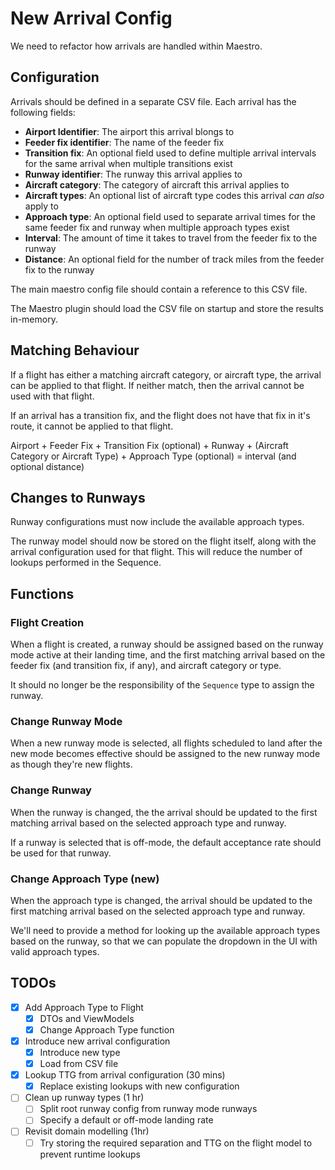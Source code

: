 # New Arrival Config

We need to refactor how arrivals are handled within Maestro.

## Configuration

Arrivals should be defined in a separate CSV file.
Each arrival has the following fields:

- **Airport Identifier**: The airport this arrival blongs to
- **Feeder fix identifier**: The name of the feeder fix
- **Transition fix**: An optional field used to define multiple arrival intervals for the same arrival when multiple transitions exist
- **Runway identifier**: The runway this arrival applies to
- **Aircraft category**: The category of aircraft this arrival applies to
- **Aircraft types**: An optional list of aircraft type codes this arrival _can also_ apply to
- **Approach type**: An optional field used to separate arrival times for the same feeder fix and runway when multiple approach types exist
- **Interval**: The amount of time it takes to travel from the feeder fix to the runway
- **Distance**: An optional field for the number of track miles from the feeder fix to the runway

The main maestro config file should contain a reference to this CSV file.

The Maestro plugin should load the CSV file on startup and store the results in-memory.

## Matching Behaviour

If a flight has either a matching aircraft category, or aircraft type, the arrival can be applied to that flight. If neither match, then the arrival cannot be used with that flight.

If an arrival has a transition fix, and the flight does not have that fix in it's route, it cannot be applied to that flight.

Airport + Feeder Fix + Transition Fix (optional) + Runway + (Aircraft Category or Aircraft Type) + Approach Type (optional) = interval (and optional distance)

## Changes to Runways

Runway configurations must now include the available approach types.

The runway model should now be stored on the flight itself, along with the arrival configuration used for that flight.
This will reduce the number of lookups performed in the Sequence.

## Functions

### Flight Creation

When a flight is created, a runway should be assigned based on the runway mode active at their landing time, and the first matching arrival based on the feeder fix (and transition fix, if any), and aircraft category or type.

It should no longer be the responsibility of the `Sequence` type to assign the runway.

### Change Runway Mode

When a new runway mode is selected, all flights scheduled to land after the new mode becomes effective should be assigned to the new runway mode as though they're new flights.

### Change Runway

When the runway is changed, the the arrival should be updated to the first matching arrival based on the selected approach type and runway.

If a runway is selected that is off-mode, the default acceptance rate should be used for that runway.

### Change Approach Type (new)

When the approach type is changed, the arrival should be updated to the first matching arrival based on the selected approach type and runway.

We'll need to provide a method for looking up the available approach types based on the runway, so that we can populate the dropdown in the UI with valid approach types.

## TODOs

- [X] Add Approach Type to Flight
    - [X] DTOs and ViewModels
    - [X] Change Approach Type function
- [X] Introduce new arrival configuration
    - [X] Introduce new type
    - [X] Load from CSV file
- [X] Lookup TTG from arrival configuration (30 mins)
    - [X] Replace existing lookups with new configuration
- [ ] Clean up runway types (1 hr)
    - [ ] Split root runway config from runway mode runways
    - [ ] Specify a default or off-mode landing rate
- [ ] Revisit domain modelling (1hr)
    - [ ] Try storing the required separation and TTG on the flight model to prevent runtime lookups
